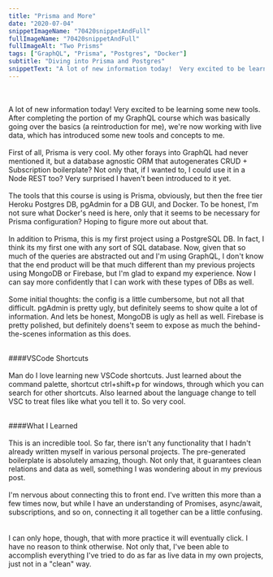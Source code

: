 ```yaml
---
title: "Prisma and More"
date: "2020-07-04"
snippetImageName: "70420snippetAndFull"
fullImageName: "70420snippetAndFull"
fullImageAlt: "Two Prisms"
tags: ["GraphQL", "Prisma", "Postgres", "Docker"]
subtitle: "Diving into Prisma and Postgres"
snippetText: "A lot of new information today!  Very excited to be learning some new tools.  After completing the portion of my GraphQL course which was basically going over the basics (a reintroduction for me), we're now working with live data, which has introduced some new tools and concepts to me."
---
```


<br>
<br>
A lot of new information today!  Very excited to be learning some new tools.  After completing the portion of my GraphQL course which was basically going over the basics (a reintroduction for me), we're now working with live data, which has introduced some new tools and concepts to me.
<br>
<br>
First of all, Prisma is very cool.  My other forays into GraphQL had never mentioned it, but a database agnostic ORM that autogenerates CRUD + Subscription boilerplate?  Not only that, if I wanted to, I could use it in a Node REST too?  Very surprised I haven't been introduced to it yet.
<br>
<br>
The tools that this course is using is Prisma, obviously, but then the free tier Heroku Postgres DB, pgAdmin for a DB GUI, and Docker.  To be honest, I'm not sure what Docker's need is here, only that it seems to be necessary for Prisma configuration?  Hoping to figure more out about that.
<br>
<br>
In addition to Prisma, this is my first project using a PostgreSQL DB.  In fact, I think its my first one with any sort of SQL database.  Now, given that so much of the queries are abstracted out and I'm using GraphQL, I don't know that the end product will be that much different than my previous projects using MongoDB or Firebase, but I'm glad to expand my experience.  Now I can say more confidently that I can work with these types of DBs as well.
<br>
<br>
Some initial thoughts: the config is a little cumbersome, but not all that difficult.  pgAdmin is pretty ugly, but definitely seems to show quite a lot of information.  And lets be honest, MongoDB is ugly as hell as well.  Firebase is pretty polished, but definitely doens't seem to expose as much the behind-the-scenes information as this does.
<br>
<br>

####VSCode Shortcuts
<br>
<br>
Man do I love learning new VSCode shortcuts.  Just learned about the command palette, shortcut ctrl+shift+p for windows, through which you can search for other shortcuts.  Also learned about the language change to tell VSC to treat files like what you tell it to.  So very cool.
<br>
<br>

####What I Learned
<br>
<br>
This is an incredible tool.  So far, there isn't any functionality that I hadn't already written myself in various personal projects.  The pre-generated boilerplate is absolutely amazing, though.  Not only that, it guarantees clean relations and data as well, something I was wondering about in my previous post.
<br>
<br>
I'm nervous about connecting this to front end.  I've written this more than a few times now, but while I have an understanding of Promises, async/await, subscriptions, and so on, connecting it all together can be a little confusing.    
<br>
<br>
I can only hope, though, that with more practice it will eventually click.  I have no reason to think otherwise.  Not only that, I've been able to accomplish everything I've tried to do as far as live data in my own projects, just not in a "clean" way.  
